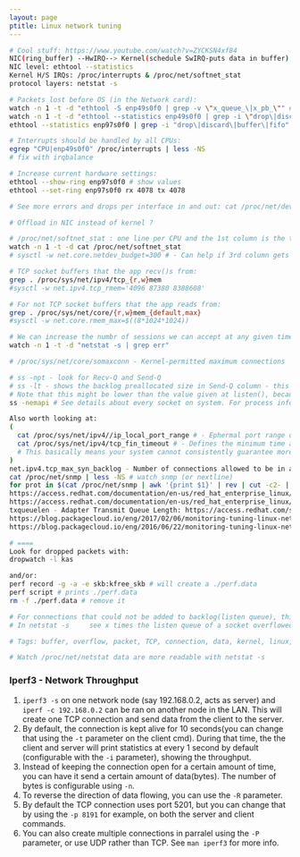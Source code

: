 ```yaml
---
layout: page
ptitle: Linux network tuning
---
```


```bash
# Cool stuff: https://www.youtube.com/watch?v=ZYCKSN4xf84
NIC(ring_buffer) --HwIRQ--> Kernel(schedule SwIRQ-puts data in buffer) --recv()--> App(Socket)
NIC level: ethtool --statistics
Kernel H/S IRQs: /proc/interrupts & /proc/net/softnet_stat
protocol layers: netstat -s

# Packets lost before OS (in the Network card):
watch -n 1 -t -d "ethtool -S enp49s0f0 | grep -v \"x_queue_\|x_pb_\"" # The adapter firmware level
watch -n 1 -t -d "ethtool --statistics enp49s0f0 | grep -i \"drop\|discard\|buffer\|fifo\""
ethtool --statistics enp97s0f0 | grep -i "drop\|discard\|buffer\|fifo"

# Interrupts should be handled by all CPUs:
egrep "CPU|enp49s0f0" /proc/interrupts | less -NS
# fix with irqbalance

# Increase current hardware settings:
ethtool --show-ring enp97s0f0 # show values
ethtool --set-ring enp97s0f0 rx 4078 tx 4078

# See more errors and drops per interface in and out: cat /proc/net/dev | column -t | less -NS

# Offload in NIC instead of kernel ?

# /proc/net/softnet_stat : one line per CPU and the 1st column is the total number of packets received, 2nd column is backlog overruns and 3rd column is when Soft IRQ ended with traffic left in the NIC.
watch -n 1 -t -d cat /proc/net/softnet_stat
# sysctl -w net.core.netdev_budget=300 # - Can help if 3rd column gets increased

# TCP socket buffers that the app recv()s from:
grep . /proc/sys/net/ipv4/tcp_{r,w}mem
#sysctl -w net.ipv4.tcp_rmem='4096 87380 8388608' 

# For not TCP socket buffers that the app reads from:
grep . /proc/sys/net/core/{r,w}mem_{default,max}
#sysctl -w net.core.rmem_max=$((8*1024*1024))

# We can increase the numbr of sessions we can accept at any given time with this "LISTEN backlog" (netstat -s) and listen(int sockfd, int backlog)
watch -n 1 -t -d "netstat -s | grep err"

# /proc/sys/net/core/somaxconn - Kernel-permitted maximum connections

# ss -npt - look for Recv-Q and Send-Q
# ss -lt - shows the backlog preallocated size in Send-Q column - this is the maximum number of connections that can be in the backlog at once.
# Note that this might be lower than the value given at listen(), because the OS has a limit: sysctl net.core.somaxconn ... that you can adjust
ss -nemapi # See details about every socket on system. For process info, make sure you run as the process owner

Also worth looking at:
(
  cat /proc/sys/net/ipv4//ip_local_port_range # - Ephermal port range define max number of outbound sockets a fost can create from an IP
  cat /proc/sys/net/ipv4/tcp_fin_timeout # - Defines the minimum time a socket will stay in TIME_WAIT state(unusable after being used once)
  # This basically means your system cannot consistently guarantee more than (61000 - 32768) / 60 = 470 sockets per second.
)
net.ipv4.tcp_max_syn_backlog - Number of connections allowed to be in a SYN state. Kernel will drop new SYNs when this limit is hit
cat /proc/net/snmp | less -NS # watch snmp (or nextline)
for prot in $(cat /proc/net/snmp | awk '{print $1}' | rev | cut -c2- | rev | uniq); do grep "^Ip" /proc/net/snmp | awk -v prot="$prot" '{for(i=0; i<NF-1;i++){if(NR==1){keys[i]=$(i+2)}else if(NR==2){values[i]=$(i+2)}}}END{for(i=0; i<NF-1;i++){print prot"_"keys[i]"="values[i]}}'; done
https://access.redhat.com/documentation/en-us/red_hat_enterprise_linux/7/html/performance_tuning_guide/chap-red_hat_enterprise_linux-performance_tuning_guide-networking
https://access.redhat.com/documentation/en-us/red_hat_enterprise_linux/6/html/performance_tuning_guide/main-network
txqueuelen - Adapter Transmit Queue Length: https://access.redhat.com/sites/default/files/attachments/20150325_network_performance_tuning.pdf
https://blog.packagecloud.io/eng/2017/02/06/monitoring-tuning-linux-networking-stack-sending-data/
https://blog.packagecloud.io/eng/2016/06/22/monitoring-tuning-linux-networking-stack-receiving-data/

# ====
Look for dropped packets with:
dropwatch -l kas

and/or:
perf record -g -a -e skb:kfree_skb # will create a ./perf.data
perf script # prints ./perf.data
rm -f ./perf.data # remove it

# For connections that could not be added to backlog(listen queue), this counter will be incremented:
# In netstat -s     see x times the listen queue of a socket overflowed or SYNs to LISTEN sockets dropped growing

# Tags: buffer, overflow, packet, TCP, connection, data, kernel, linux, network, interface, queue, socket

# Watch /proc/net/netstat data are more readable with netstat -s
```

### Iperf3 - Network Throughput
1. `iperf3 -s` on one network node (say 192.168.0.2, acts as server) and `iperf -c 192.168.0.2` can be ran on another node in the LAN. This will create one TCP connection and send data from the client to the server.
2. By default, the connection is kept alive for 10 seconds(you can change that using the `-t` parameter on the client cmd). During that time, the the client and server will print statistics at every 1 second by default (configurable with the `-i` parameter), showing the throughput.
3. Instead of keeping the connection open for a certain amount of time, you can have it send a certain amount of data(bytes). The number of bytes is configurable using `-n`.
4. To reverse the direction of data flowing, you can use the `-R` parameter.
5. By default the TCP connection uses port 5201, but you can change that by using the `-p 8191` for example, on both the server and client commands.
6. You can also create multiple connections in parralel using the `-P` parameter, or use UDP rather than TCP. See `man iperf3` for more info.

